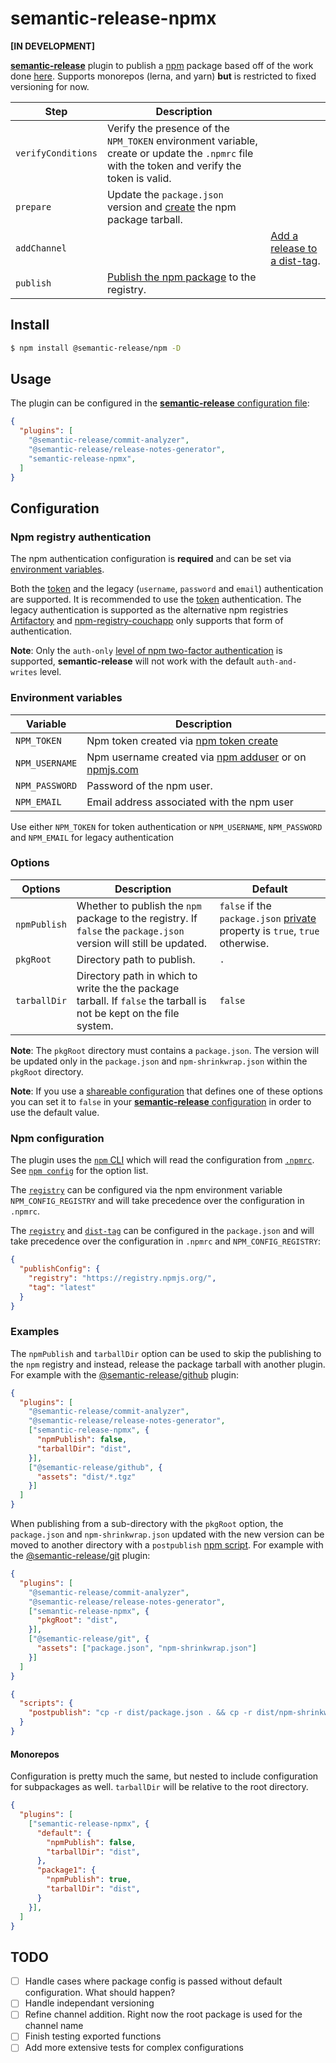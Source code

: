 # semantic-release-npmx

**[IN DEVELOPMENT]**

[**semantic-release**](https://github.com/semantic-release/semantic-release) plugin to publish a [npm](https://www.npmjs.com) package based off of the work done [here](https://github.com/semantic-release/npm). Supports monorepos (lerna, and yarn) **but** is restricted to fixed versioning for now.


| Step               | Description                                                                                                                                   |                                                                     |
|--------------------|-----------------------------------------------------------------------------------------------------------------------------------------------|---------------------------------------------------------------------|
| `verifyConditions` | Verify the presence of the `NPM_TOKEN` environment variable, create or update the `.npmrc` file with the token and verify the token is valid. |                                                                     |
| `prepare`          | Update the `package.json` version and [create](https://docs.npmjs.com/cli/pack) the npm package tarball.                                      |                                                                     |
| `addChannel`       |                                                                                                                                               | [Add a release to a dist-tag](https://docs.npmjs.com/cli/dist-tag). |
| `publish`          | [Publish the npm package](https://docs.npmjs.com/cli/publish) to the registry.                                                                |                                                                     |

## Install

```bash
$ npm install @semantic-release/npm -D
```

## Usage

The plugin can be configured in the [**semantic-release** configuration file](https://github.com/semantic-release/semantic-release/blob/master/docs/usage/configuration.md#configuration):

```json
{
  "plugins": [
    "@semantic-release/commit-analyzer",
    "@semantic-release/release-notes-generator",
    "semantic-release-npmx",
  ]
}
```

## Configuration

### Npm registry authentication

The npm authentication configuration is **required** and can be set via [environment variables](#environment-variables).

Both the [token](https://docs.npmjs.com/getting-started/working_with_tokens) and the legacy (`username`, `password` and `email`) authentication are supported. It is recommended to use the [token](https://docs.npmjs.com/getting-started/working_with_tokens) authentication. The legacy authentication is supported as the alternative npm registries [Artifactory](https://www.jfrog.com/open-source/#os-arti) and [npm-registry-couchapp](https://github.com/npm/npm-registry-couchapp) only supports that form of authentication.

**Note**: Only the `auth-only` [level of npm two-factor authentication](https://docs.npmjs.com/getting-started/using-two-factor-authentication#levels-of-authentication) is supported, **semantic-release** will not work with the default `auth-and-writes` level.

### Environment variables

| Variable       | Description                                                                                                                   |
| -------------- | ----------------------------------------------------------------------------------------------------------------------------- |
| `NPM_TOKEN`    | Npm token created via [npm token create](https://docs.npmjs.com/getting-started/working_with_tokens#how-to-create-new-tokens) |
| `NPM_USERNAME` | Npm username created via [npm adduser](https://docs.npmjs.com/cli/adduser) or on [npmjs.com](https://www.npmjs.com)           |
| `NPM_PASSWORD` | Password of the npm user.                                                                                                     |
| `NPM_EMAIL`    | Email address associated with the npm user                                                                                    |

Use either `NPM_TOKEN` for token authentication or `NPM_USERNAME`, `NPM_PASSWORD` and `NPM_EMAIL` for legacy authentication

### Options

| Options      | Description                                                                                                         | Default                                                                                                                          |
|--------------|---------------------------------------------------------------------------------------------------------------------|----------------------------------------------------------------------------------------------------------------------------------|
| `npmPublish` | Whether to publish the `npm` package to the registry. If `false` the `package.json` version will still be updated.  | `false` if the `package.json` [private](https://docs.npmjs.com/files/package.json#private) property is `true`, `true` otherwise. |
| `pkgRoot`    | Directory path to publish.                                                                                          | `.`                                                                                                                              |
| `tarballDir` | Directory path in which to write the the package tarball. If `false` the tarball is not be kept on the file system. | `false`                                                                                                                          |

**Note**: The `pkgRoot` directory must contains a `package.json`. The version will be updated only in the `package.json` and `npm-shrinkwrap.json` within the `pkgRoot` directory.

**Note**: If you use a [shareable configuration](https://github.com/semantic-release/semantic-release/blob/master/docs/usage/shareable-configurations.md#shareable-configurations) that defines one of these options you can set it to `false` in your [**semantic-release** configuration](https://github.com/semantic-release/semantic-release/blob/master/docs/usage/configuration.md#configuration) in order to use the default value.

### Npm configuration

The plugin uses the [`npm` CLI](https://github.com/npm/cli) which will read the configuration from [`.npmrc`](https://docs.npmjs.com/files/npmrc). See [`npm config`](https://docs.npmjs.com/misc/config) for the option list.

The [`registry`](https://docs.npmjs.com/misc/registry) can be configured via the npm environment variable `NPM_CONFIG_REGISTRY` and will take precedence over the configuration in `.npmrc`.

The [`registry`](https://docs.npmjs.com/misc/registry) and [`dist-tag`](https://docs.npmjs.com/cli/dist-tag) can be configured in the `package.json` and will take precedence over the configuration in `.npmrc` and `NPM_CONFIG_REGISTRY`:
```json
{
  "publishConfig": {
    "registry": "https://registry.npmjs.org/",
    "tag": "latest"
  }
}
```

### Examples

The `npmPublish` and `tarballDir` option can be used to skip the publishing to the `npm` registry and instead, release the package tarball with another plugin. For example with the [@semantic-release/github](https://github.com/semantic-release/github) plugin:

```json
{
  "plugins": [
    "@semantic-release/commit-analyzer",
    "@semantic-release/release-notes-generator",
    ["semantic-release-npmx", {
      "npmPublish": false,
      "tarballDir": "dist",
    }],
    ["@semantic-release/github", {
      "assets": "dist/*.tgz"
    }]
  ]
}
```

When publishing from a sub-directory with the `pkgRoot` option, the `package.json` and `npm-shrinkwrap.json` updated with the new version can be moved to another directory with a `postpublish` [npm script](https://docs.npmjs.com/misc/scripts). For example with the [@semantic-release/git](https://github.com/semantic-release/git) plugin:

```json
{
  "plugins": [
    "@semantic-release/commit-analyzer",
    "@semantic-release/release-notes-generator",
    ["semantic-release-npmx", {
      "pkgRoot": "dist",
    }],
    ["@semantic-release/git", {
      "assets": ["package.json", "npm-shrinkwrap.json"]
    }]
  ]
}
```
```json
{
  "scripts": {
    "postpublish": "cp -r dist/package.json . && cp -r dist/npm-shrinkwrap.json ."
  }
}
```

#### Monorepos
Configuration is pretty much the same, but nested to include configuration for subpackages as well.
`tarballDir` will be relative to the root directory.

```json
{
  "plugins": [
    ["semantic-release-npmx", {
      "default": {
        "npmPublish": false,
        "tarballDir": "dist",
      },
      "package1": {
        "npmPublish": true,
        "tarballDir": "dist",
      }
    }],
  ]
}
```

## TODO
- [ ] Handle cases where package config is passed without default configuration. What should happen?
- [ ] Handle independant versioning
- [ ] Refine channel addition. Right now the root package is used for the channel name
- [ ] Finish testing exported functions
- [ ] Add more extensive tests for complex configurations
